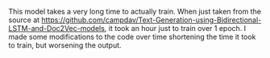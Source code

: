 This model takes a very long time to actually train. When just taken from the source at https://github.com/campdav/Text-Generation-using-Bidirectional-LSTM-and-Doc2Vec-models,
it took an hour just to train over 1 epoch. I made some modifications to the code over time shortening the time it took to train, but 
worsening the output.
